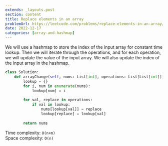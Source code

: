```yaml
---
extends: _layouts.post
section: content
title: Replace elements in an array
problemUrl: https://leetcode.com/problems/replace-elements-in-an-array/
date: 2022-12-17
categories: [array-and-hashmap]
---
```


We will use a hashmap to store the index of the input array for constant time lookup. Then we will iterate through the operations, and for each operation, we will update the value of the input array. We will also update the index of the input array in the hashmap.

```python
class Solution:
    def arrayChange(self, nums: List[int], operations: List[List[int]]) -> List[int]:
        lookup = {}
        for i, num in enumerate(nums):
            lookup[num] = i
        
        for val, replace in operations:
            if val in lookup:
                nums[lookup[val]] = replace
                lookup[replace] = lookup[val]
        
        return nums
```

Time complexity: `O(n+m)` <br/>
Space complexity: `O(n)`
